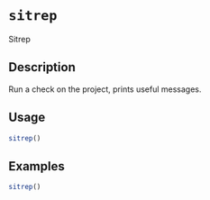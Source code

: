# `sitrep`

Sitrep


## Description

Run a check on the project, prints useful
 messages.


## Usage

```r
sitrep()
```


## Examples

```r
sitrep()
```


